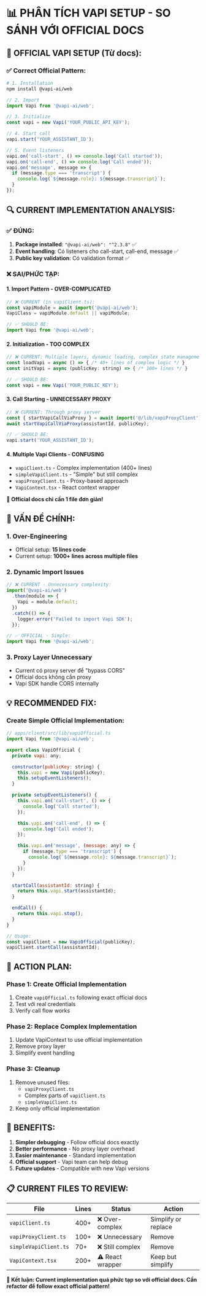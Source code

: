 # 📊 PHÂN TÍCH VAPI SETUP - SO SÁNH VỚI OFFICIAL DOCS

## 🎯 **OFFICIAL VAPI SETUP (Từ docs):**

### ✅ **Correct Official Pattern:**

```bash
# 1. Installation
npm install @vapi-ai/web
```

```javascript
// 2. Import
import Vapi from '@vapi-ai/web';

// 3. Initialize
const vapi = new Vapi('YOUR_PUBLIC_API_KEY');

// 4. Start call
vapi.start('YOUR_ASSISTANT_ID');

// 5. Event listeners
vapi.on('call-start', () => console.log('Call started'));
vapi.on('call-end', () => console.log('Call ended'));
vapi.on('message', message => {
  if (message.type === 'transcript') {
    console.log(`${message.role}: ${message.transcript}`);
  }
});
```

## 🔍 **CURRENT IMPLEMENTATION ANALYSIS:**

### ✅ **ĐÚNG:**

1. **Package installed**: `"@vapi-ai/web": "^2.3.8"` ✅
2. **Event handling**: Có listeners cho call-start, call-end, message ✅
3. **Public key validation**: Có validation format ✅

### ❌ **SAI/PHỨC TẠP:**

#### **1. Import Pattern - OVER-COMPLICATED**

```javascript
// ❌ CURRENT (in vapiClient.ts):
const vapiModule = await import('@vapi-ai/web');
VapiClass = vapiModule.default || vapiModule;

// ✅ SHOULD BE:
import Vapi from '@vapi-ai/web';
```

#### **2. Initialization - TOO COMPLEX**

```javascript
// ❌ CURRENT: Multiple layers, dynamic loading, complex state management
const loadVapi = async () => { /* 40+ lines of complex logic */ }
const initVapi = async (publicKey: string) => { /* 100+ lines */ }

// ✅ SHOULD BE:
const vapi = new Vapi('YOUR_PUBLIC_KEY');
```

#### **3. Call Starting - UNNECESSARY PROXY**

```javascript
// ❌ CURRENT: Through proxy server
const { startVapiCallViaProxy } = await import('@/lib/vapiProxyClient');
await startVapiCallViaProxy(assistantId, publicKey);

// ✅ SHOULD BE:
vapi.start('YOUR_ASSISTANT_ID');
```

#### **4. Multiple Vapi Clients - CONFUSING**

- `vapiClient.ts` - Complex implementation (400+ lines)
- `simpleVapiClient.ts` - "Simple" but still complex
- `vapiProxyClient.ts` - Proxy-based approach
- `VapiContext.tsx` - React context wrapper

**🎯 Official docs chỉ cần 1 file đơn giản!**

## 🚨 **VẤN ĐỀ CHÍNH:**

### **1. Over-Engineering**

- Official setup: **15 lines code**
- Current setup: **1000+ lines across multiple files**

### **2. Dynamic Import Issues**

```javascript
// ❌ CURRENT - Unnecessary complexity:
import('@vapi-ai/web')
  .then(module => {
    Vapi = module.default;
  })
  .catch(() => {
    logger.error('Failed to import Vapi SDK');
  });

// ✅ OFFICIAL - Simple:
import Vapi from '@vapi-ai/web';
```

### **3. Proxy Layer Unnecessary**

- Current có proxy server để "bypass CORS"
- Official docs không cần proxy
- Vapi SDK handle CORS internally

## 💡 **RECOMMENDED FIX:**

### **Create Simple Official Implementation:**

```javascript
// apps/client/src/lib/vapiOfficial.ts
import Vapi from '@vapi-ai/web';

export class VapiOfficial {
  private vapi: any;

  constructor(publicKey: string) {
    this.vapi = new Vapi(publicKey);
    this.setupEventListeners();
  }

  private setupEventListeners() {
    this.vapi.on('call-start', () => {
      console.log('Call started');
    });

    this.vapi.on('call-end', () => {
      console.log('Call ended');
    });

    this.vapi.on('message', (message: any) => {
      if (message.type === 'transcript') {
        console.log(`${message.role}: ${message.transcript}`);
      }
    });
  }

  startCall(assistantId: string) {
    return this.vapi.start(assistantId);
  }

  endCall() {
    return this.vapi.stop();
  }
}

// Usage:
const vapiClient = new VapiOfficial(publicKey);
vapiClient.startCall(assistantId);
```

## 🎯 **ACTION PLAN:**

### **Phase 1: Create Official Implementation**

1. Create `vapiOfficial.ts` following exact official docs
2. Test với real credentials
3. Verify call flow works

### **Phase 2: Replace Complex Implementation**

1. Update VapiContext to use official implementation
2. Remove proxy layer
3. Simplify event handling

### **Phase 3: Cleanup**

1. Remove unused files:
   - `vapiProxyClient.ts`
   - Complex parts of `vapiClient.ts`
   - `simpleVapiClient.ts`
2. Keep only official implementation

## 🚀 **BENEFITS:**

1. **Simpler debugging** - Follow official docs exactly
2. **Better performance** - No proxy layer overhead
3. **Easier maintenance** - Standard implementation
4. **Official support** - Vapi team can help debug
5. **Future updates** - Compatible with new Vapi versions

## 📋 **CURRENT FILES TO REVIEW:**

| File                  | Lines | Status           | Action              |
| --------------------- | ----- | ---------------- | ------------------- |
| `vapiClient.ts`       | 400+  | ❌ Over-complex  | Simplify or replace |
| `vapiProxyClient.ts`  | 100+  | ❌ Unnecessary   | Remove              |
| `simpleVapiClient.ts` | 70+   | ❌ Still complex | Remove              |
| `VapiContext.tsx`     | 200+  | ⚠️ React wrapper | Keep but simplify   |

**🎯 Kết luận: Current implementation quá phức tạp so với official docs. Cần refactor để follow
exact official pattern!**
